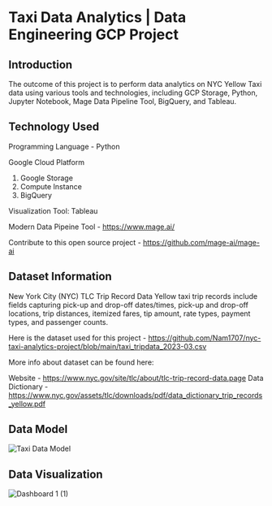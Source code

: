 # Taxi Data Analytics | Data Engineering GCP Project

## Introduction
The outcome of this project is to perform data analytics on NYC Yellow Taxi data using various tools and technologies, including GCP Storage, Python, Jupyter Notebook, Mage Data Pipeline Tool, BigQuery, and Tableau.

## Technology Used

Programming Language - Python

Google Cloud Platform

1. Google Storage
2. Compute Instance
3. BigQuery

Visualization Tool: Tableau

Modern Data Pipeine Tool - https://www.mage.ai/

Contribute to this open source project - https://github.com/mage-ai/mage-ai

## Dataset Information
New York City (NYC) TLC Trip Record Data Yellow taxi trip records include fields capturing pick-up and drop-off dates/times, pick-up and drop-off locations, trip distances, itemized fares, tip amount, rate types, payment types, and passenger counts.

Here is the dataset used for this project - https://github.com/Nam1707/nyc-taxi-analytics-project/blob/main/taxi_tripdata_2023-03.csv

More info about dataset can be found here:

Website - https://www.nyc.gov/site/tlc/about/tlc-trip-record-data.page
Data Dictionary - https://www.nyc.gov/assets/tlc/downloads/pdf/data_dictionary_trip_records_yellow.pdf

## Data Model
![Taxi Data Model](https://github.com/Nam1707/nyc-taxi-analytics-project/assets/91571163/871641d0-b42c-419a-933e-c629d9a1396d)

## Data Visualization

![Dashboard 1 (1)](https://github.com/Nam1707/nyc-taxi-analytics-project/assets/91571163/260fe130-be08-4334-b670-3504f927c1d8)
